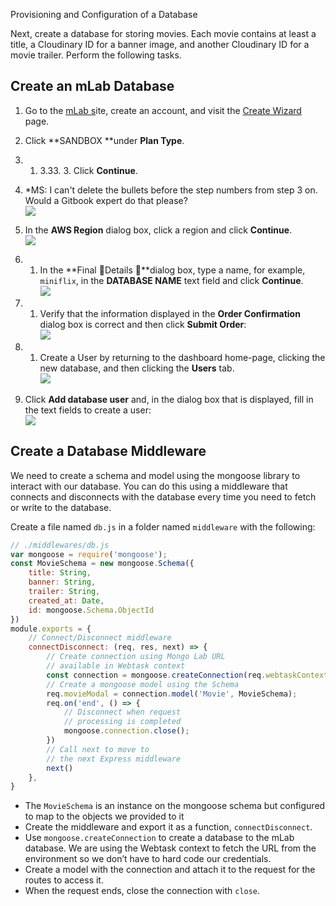 Provisioning and Configuration of a Database

Next, create a database for storing movies. Each movie contains at least a title, a Cloudinary ID for a banner image, and another Cloudinary ID for a movie trailer. Perform the following tasks.

## Create an mLab Database

1. Go to the [mLab s](https://mlab.com)ite, create an account, and visit the [Create Wizard](https://mlab.com/create/wizard) page.
2. Click **SANDBOX **under **Plan Type**.



1. 1. 3.33. 3. Click **Continue**.
2. \*MS: I can't delete the bullets before the step numbers from step 3 on. Would a Gitbook expert do that please?  
   ![](https://d2mxuefqeaa7sj.cloudfront.net/s_C4E0BB4A3CA481FA22D9AA6239D953F2B1D94D00408DB28F7AB567E3C6C4DB1A_1521565541349_Screen+Shot+2018-03-20+at+6.05.26+PM.png)

3. In the **AWS Region** dialog box, click a region and click **Continue**.  
   ![](https://d2mxuefqeaa7sj.cloudfront.net/s_C4E0BB4A3CA481FA22D9AA6239D953F2B1D94D00408DB28F7AB567E3C6C4DB1A_1521565557555_Screen+Shot+2018-03-20+at+5.58.34+PM.png)
4. 1. In the **Final Details **dialog box, type a name, for example, `miniflix`, in the **DATABASE NAME** text field and click **Continue**.  
      ![](https://d2mxuefqeaa7sj.cloudfront.net/s_C4E0BB4A3CA481FA22D9AA6239D953F2B1D94D00408DB28F7AB567E3C6C4DB1A_1521565577246_Screen+Shot+2018-03-20+at+5.59.10+PM.png)
5. 1. Verify that the information displayed in the **Order Confirmation** dialog box is correct and then click **Submit Order**:  
      ![](https://d2mxuefqeaa7sj.cloudfront.net/s_C4E0BB4A3CA481FA22D9AA6239D953F2B1D94D00408DB28F7AB567E3C6C4DB1A_1521565596684_Screen+Shot+2018-03-20+at+5.59.46+PM.png)
6. 1. Create a User by returning to the dashboard home-page, clicking the new database, and then clicking the **Users** tab.  
      ![](https://d2mxuefqeaa7sj.cloudfront.net/s_C4E0BB4A3CA481FA22D9AA6239D953F2B1D94D00408DB28F7AB567E3C6C4DB1A_1521565608850_Screen+Shot+2018-03-20+at+6.01.28+PM.png)
7. Click **Add database user** and, in the dialog box that is displayed, fill in the text fields to create a user:  
   ![](https://d2mxuefqeaa7sj.cloudfront.net/s_C4E0BB4A3CA481FA22D9AA6239D953F2B1D94D00408DB28F7AB567E3C6C4DB1A_1521565621135_Screen+Shot+2018-03-20+at+6.02.10+PM.png)

## Create a Database Middleware

We need to create a schema and model using the mongoose library to interact with our database. You can do this using a middleware that connects and disconnects with the database every time you need to fetch or write to the database.

Create a file named `db.js` in a folder named `middleware` with the following:

```js
// ./middlewares/db.js
var mongoose = require('mongoose');
const MovieSchema = new mongoose.Schema({
    title: String,
    banner: String,
    trailer: String,
    created_at: Date,
    id: mongoose.Schema.ObjectId
})
module.exports = {
    // Connect/Disconnect middleware
    connectDisconnect: (req, res, next) => {
        // Create connection using Mongo Lab URL
        // available in Webtask context
        const connection = mongoose.createConnection(req.webtaskContext.secrets.MONGO_URL);
        // Create a mongoose model using the Schema
        req.movieModal = connection.model('Movie', MovieSchema);
        req.on('end', () => {
            // Disconnect when request
            // processing is completed
            mongoose.connection.close();
        })
        // Call next to move to
        // the next Express middleware
        next()
    },
}
```

* The `MovieSchema` is an instance on the mongoose schema but configured to map to the objects we provided to it
* Create the middleware and export it as a function, `connectDisconnect`.
* Use `mongoose.createConnection` to create a database to the mLab database. We are using the Webtask context to fetch the URL from the environment so we don’t have to hard code our credentials.
* Create a model with the connection and attach it to the request for the routes to access it.
* When the request ends, close the connection with `close`.



